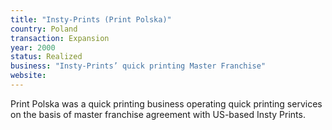 ```yaml
---
title: "Insty-Prints (Print Polska)"
country: Poland
transaction: Expansion
year: 2000
status: Realized
business: "Insty-Prints’ quick printing Master Franchise"
website: 
---
```


Print Polska was a quick printing business operating quick printing services on the basis of master franchise agreement with US-based Insty Prints.
